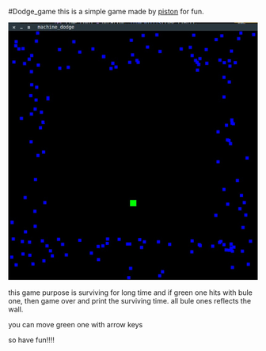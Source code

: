 #Dodge_game
this is a simple game made by [piston](https://github.com/PistonDevelopers/piston_window) for fun.

![](./program_content.jpg "Title")

this game purpose is surviving for long time and if green one hits with bule one, then game over and print the surviving time. all bule ones reflects the wall.

you can move green one with arrow keys

so have fun!!!!


